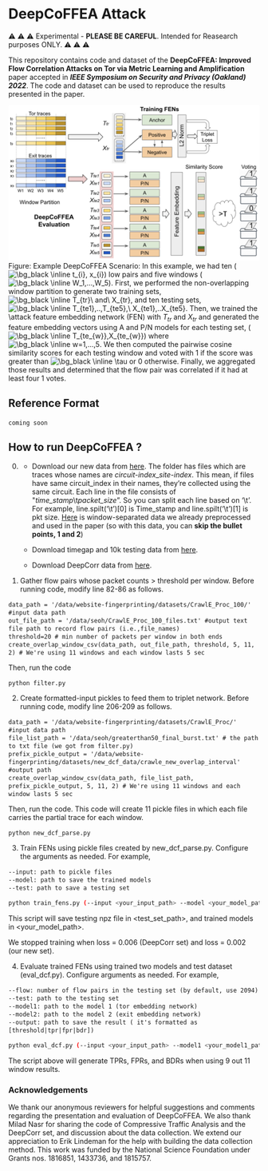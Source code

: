 # DeepCoFFEA Attack
:warning: :warning: :warning: Experimental - **PLEASE BE CAREFUL**. Intended for Reasearch purposes ONLY. :warning: :warning: :warning:

This repository contains code and dataset of the **DeepCoFFEA: Improved Flow Correlation Attacks on Tor via Metric Learning and Amplification** paper accepted in ***IEEE Symposium on Security and Privacy (Oakland) 2022***. The code and dataset can be used to reproduce the results presented in the paper.

![DeepCoFFEA Attack](./repo_img/scenario3.png)
Figure: Example DeepCoFFEA Scenario: In this example, we had ten (<img src="https://latex.codecogs.com/png.image?\dpi{160}&space;\bg_black&space;\inline&space;t_{i},&space;x_{i}" title="\bg_black \inline t_{i}, x_{i}" />) low pairs and five windows (<img src="https://latex.codecogs.com/png.image?\dpi{160}&space;\bg_black&space;\inline&space;W_1,...,W_5" title="\bg_black \inline W_1,...,W_5" />). First, we performed the non-overlapping window partition to generate two training sets, <img src="https://latex.codecogs.com/png.image?\dpi{160}&space;\bg_black&space;\inline&space;T_{tr}\&space;and\&space;X_{tr}" title="\bg_black \inline T_{tr}\ and\ X_{tr}" />, and ten testing sets, <img src="https://latex.codecogs.com/png.image?\dpi{160}&space;\bg_black&space;\inline&space;T_{te1},..,T_{te5},\&space;X_{te1},..X_{te5}" title="\bg_black \inline T_{te1},..,T_{te5},\ X_{te1},..X_{te5}" />. Then, we trained the \attack feature embedding network (FEN) with $T_{tr}$ and $X_{tr}$ and generated the feature embedding vectors using A and P/N models for each testing set, (<img src="https://latex.codecogs.com/png.image?\dpi{160}&space;\bg_black&space;\inline&space;T_{te_{w}},X_{te_{w}}" title="\bg_black \inline T_{te_{w}},X_{te_{w}}" />) where <img src="https://latex.codecogs.com/png.image?\dpi{160}&space;\bg_black&space;\inline&space;w=1,...,5" title="\bg_black \inline w=1,...,5" />. We then computed the pairwise cosine similarity scores for each testing window and voted with 1 if the score was greater than <img src="https://latex.codecogs.com/png.image?\dpi{160}&space;\bg_black&space;\inline&space;\tau" title="\bg_black \inline \tau" /> or 0 otherwise. Finally, we aggregated those results and determined that the flow pair was correlated if it had at least four 1 votes.

## Reference Format
```
coming soon
```


## How to run DeepCoFFEA ?

0. - Download our new data from [here](https://drive.google.com/file/d/1ZYFXfESD15SAR4Q8hsoVYdTHpTD8Orys/view?usp=sharing).
   The folder has files which are traces whose names are *circuit-index*_*site-index*. This mean, if files have same circuit_index in their names, they’re collected using the same circuit. Each line in the file consists of "*time_stamp*\t*packet_size*”. So you can split each line based on ‘\t’. For example, line.spilt(‘\t’)[0] is Time_stamp and line.spilt(‘\t’)[1] is pkt size. [Here](https://drive.google.com/drive/folders/1PG0sF6AHHn_2LxyoIztwjpoxDmB7r39z?usp=sharing) is window-separated data we already preprocessed and used in the paper (so with this data, you can **skip the bullet points, 1 and 2**)
   
   
   - Download timegap and 10k testing data from [here](https://drive.google.com/drive/folders/1JUC-KBghWX42yg19gYDcrospyuE16d6X?usp=sharing).
   
   - Download DeepCorr data from [here](https://drive.google.com/drive/folders/1Z4PyMCX99xME3T_LLvURejSfisP9jy4n?usp=sharing). 


1. Gather flow pairs whose packet counts > threshold per window. Before running code, modify line 82-86 as follows.

```
data_path = '/data/website-fingerprinting/datasets/CrawlE_Proc_100/' #input data path
out_file_path = '/data/seoh/CrawlE_Proc_100_files.txt' #output text file path to record flow pairs (i.e.,file_names)
threshold=20 # min number of packets per window in both ends
create_overlap_window_csv(data_path, out_file_path, threshold, 5, 11, 2) # We're using 11 windows and each window lasts 5 sec
```
Then, run the code
```
python filter.py
```
2. Create formatted-input pickles to feed them to triplet network.  Before running code, modify line 206-209 as follows.
```
data_path = '/data/website-fingerprinting/datasets/CrawlE_Proc/' #input data path
file_list_path = '/data/seoh/greaterthan50_final_burst.txt' # the path to txt file (we got from filter.py)
prefix_pickle_output = '/data/website-fingerprinting/datasets/new_dcf_data/crawle_new_overlap_interval' #output path
create_overlap_window_csv(data_path, file_list_path, prefix_pickle_output, 5, 11, 2) # We're using 11 windows and each window lasts 5 sec
```
Then, run the code. This code will create 11 pickle files in which each file carries the partial trace for each window.
```
python new_dcf_parse.py
```

3. Train FENs using pickle files created by new_dcf_parse.py. Configure the arguments as needed. For example,
```
--input: path to pickle files
--model: path to save the trained models
--test: path to save a testing set
```

```bash
python train_fens.py (--input <your_input_path> --model <your_model_path> --test <test_set_path>)
```

This script will save testing npz file in <test_set_path>, and trained models in <your_model_path>.

We stopped training when loss = 0.006 (DeepCorr set) and loss = 0.002 (our new set).

4. Evaluate trained FENs using trained two models and test dataset (eval_dcf.py). Configure arguments as needed. For example, 
```
--flow: number of flow pairs in the testing set (by default, use 2094)
--test: path to the testing set
--model1: path to the model 1 (tor embedding network)
--model2: path to the model 2 (exit embedding network)
--output: path to save the result ( it's formatted as [threshold|tpr|fpr|bdr])
```

```bash
python eval_dcf.py (--input <your_input_path> --model1 <your_model1_path> --model2 <your_model2_path> --output <your_output_path>)
```

The script above will generate TPRs, FPRs, and BDRs when using 9 out 11 window results. 



### Acknowledgements
We thank our anonymous reviewers for helpful suggestions and comments regarding the presentation and evaluation of DeepCoFFEA. We also thank Milad Nasr for sharing the code of Compressive Traffic Analysis and the DeepCorr set, and discussion about the data collection. We extend our appreciation to Erik Lindeman for the help with building the data collection method. This work was funded by the National Science Foundation under Grants nos. 1816851, 1433736, and 1815757.
